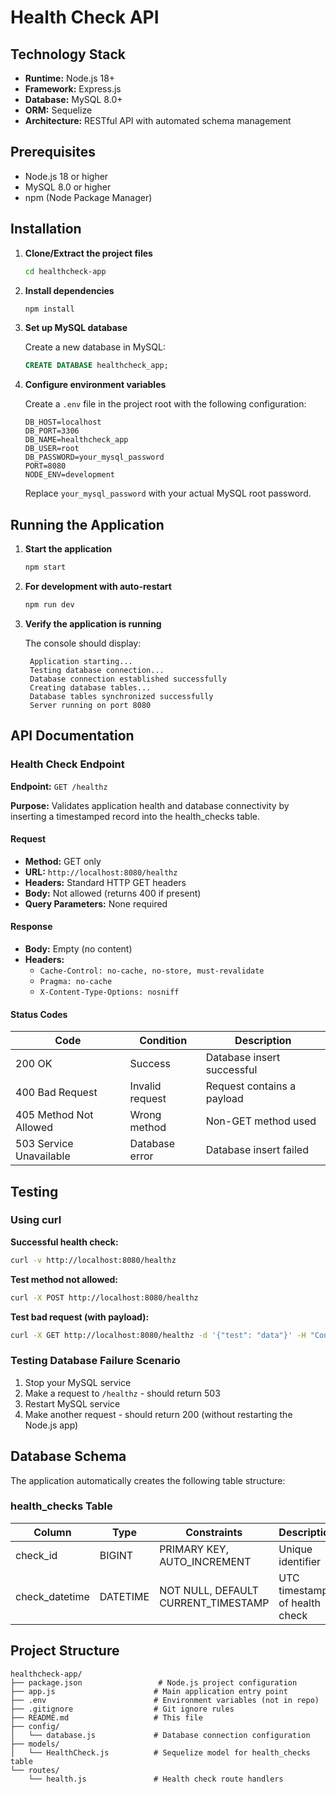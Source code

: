 # Health Check API



## Technology Stack

- **Runtime:** Node.js 18+
- **Framework:** Express.js
- **Database:** MySQL 8.0+
- **ORM:** Sequelize
- **Architecture:** RESTful API with automated schema management

## Prerequisites

- Node.js 18 or higher
- MySQL 8.0 or higher
- npm (Node Package Manager)

## Installation

1. **Clone/Extract the project files**
   ```bash
   cd healthcheck-app
   ```

2. **Install dependencies**
   ```bash
   npm install
   ```

3. **Set up MySQL database**
   
   Create a new database in MySQL:
   ```sql
   CREATE DATABASE healthcheck_app;
   ```

4. **Configure environment variables**
   
   Create a `.env` file in the project root with the following configuration:
   ```env
   DB_HOST=localhost
   DB_PORT=3306
   DB_NAME=healthcheck_app
   DB_USER=root
   DB_PASSWORD=your_mysql_password
   PORT=8080
   NODE_ENV=development
   ```
   
   Replace `your_mysql_password` with your actual MySQL root password.

## Running the Application

1. **Start the application**
   ```bash
   npm start
   ```

2. **For development with auto-restart**
   ```bash
   npm run dev
   ```

3. **Verify the application is running**
   
   The console should display:
   ```
    Application starting...
    Testing database connection...
    Database connection established successfully
    Creating database tables...
    Database tables synchronized successfully
    Server running on port 8080
   ```

## API Documentation

### Health Check Endpoint

**Endpoint:** `GET /healthz`

**Purpose:** Validates application health and database connectivity by inserting a timestamped record into the health_checks table.

#### Request

- **Method:** GET only
- **URL:** `http://localhost:8080/healthz`
- **Headers:** Standard HTTP GET headers
- **Body:** Not allowed (returns 400 if present)
- **Query Parameters:** None required

#### Response

- **Body:** Empty (no content)
- **Headers:**
  - `Cache-Control: no-cache, no-store, must-revalidate`
  - `Pragma: no-cache`
  - `X-Content-Type-Options: nosniff`

#### Status Codes

| Code | Condition | Description |
|------|-----------|-------------|
| 200 OK | Success | Database insert successful |
| 400 Bad Request | Invalid request | Request contains a payload |
| 405 Method Not Allowed | Wrong method | Non-GET method used |
| 503 Service Unavailable | Database error | Database insert failed |

## Testing

### Using curl

**Successful health check:**
```bash
curl -v http://localhost:8080/healthz
```

**Test method not allowed:**
```bash
curl -X POST http://localhost:8080/healthz
```

**Test bad request (with payload):**
```bash
curl -X GET http://localhost:8080/healthz -d '{"test": "data"}' -H "Content-Type: application/json"
```

### Testing Database Failure Scenario

1. Stop your MySQL service
2. Make a request to `/healthz` - should return 503
3. Restart MySQL service
4. Make another request - should return 200 (without restarting the Node.js app)

## Database Schema

The application automatically creates the following table structure:

### health_checks Table

| Column | Type | Constraints | Description |
|--------|------|-------------|-------------|
| check_id | BIGINT | PRIMARY KEY, AUTO_INCREMENT | Unique identifier |
| check_datetime | DATETIME | NOT NULL, DEFAULT CURRENT_TIMESTAMP | UTC timestamp of health check |

## Project Structure

```
healthcheck-app/
├── package.json                 # Node.js project configuration
├── app.js                      # Main application entry point
├── .env                        # Environment variables (not in repo)
├── .gitignore                  # Git ignore rules
├── README.md                   # This file
├── config/
│   └── database.js             # Database connection configuration
├── models/
│   └── HealthCheck.js          # Sequelize model for health_checks table
└── routes/
    └── health.js               # Health check route handlers
```
